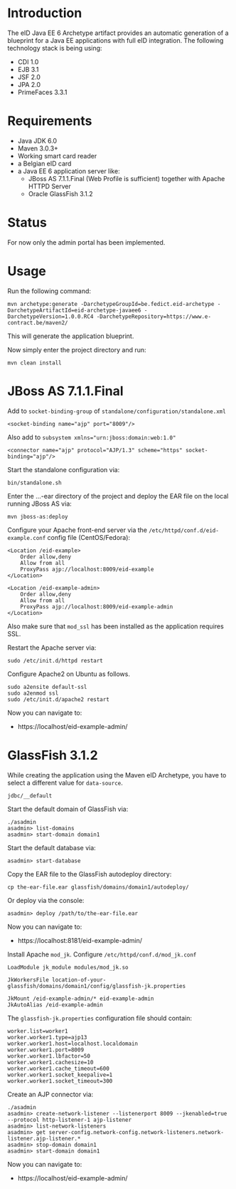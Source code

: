 # Introduction #

The eID Java EE 6 Archetype artifact provides an automatic generation of a blueprint for a Java EE applications with full eID integration.
The following technology stack is being using:
  * CDI 1.0
  * EJB 3.1
  * JSF 2.0
  * JPA 2.0
  * PrimeFaces 3.3.1

# Requirements #

  * Java JDK 6.0
  * Maven 3.0.3+
  * Working smart card reader
  * a Belgian eID card
  * a Java EE 6 application server like:
    * JBoss AS 7.1.1.Final (Web Profile is sufficient) together with Apache HTTPD Server
    * Oracle GlassFish 3.1.2

# Status #

For now only the admin portal has been implemented.

# Usage #

Run the following command:
```
mvn archetype:generate -DarchetypeGroupId=be.fedict.eid-archetype -DarchetypeArtifactId=eid-archetype-javaee6 -DarchetypeVersion=1.0.0.RC4 -DarchetypeRepository=https://www.e-contract.be/maven2/
```

This will generate the application blueprint.

Now simply enter the project directory and run:
```
mvn clean install
```


# JBoss AS 7.1.1.Final #

Add to `socket-binding-group` of `standalone/configuration/standalone.xml`
```
<socket-binding name="ajp" port="8009"/>
```
Also add to `subsystem xmlns="urn:jboss:domain:web:1.0"`
```
<connector name="ajp" protocol="AJP/1.3" scheme="https" socket-binding="ajp"/>
```
Start the standalone configuration via:
```
bin/standalone.sh
```

Enter the ...-ear directory of the project and deploy the EAR file on the local running JBoss AS via:
```
mvn jboss-as:deploy
```

Configure your Apache front-end server via the `/etc/httpd/conf.d/eid-example.conf` config file (CentOS/Fedora):
```
<Location /eid-example>
	Order allow,deny
	Allow from all
	ProxyPass ajp://localhost:8009/eid-example
</Location>

<Location /eid-example-admin>
	Order allow,deny
	Allow from all
	ProxyPass ajp://localhost:8009/eid-example-admin
</Location>
```

Also make sure that `mod_ssl` has been installed as the application requires SSL.

Restart the Apache server via:
```
sudo /etc/init.d/httpd restart
```

Configure Apache2 on Ubuntu as follows.
```
sudo a2ensite default-ssl
sudo a2enmod ssl
sudo /etc/init.d/apache2 restart
```

Now you can navigate to:

  * https://localhost/eid-example-admin/

# GlassFish 3.1.2 #

While creating the application using the Maven eID Archetype, you have to select a different value for `data-source`.
```
jdbc/__default
```

Start the default domain of GlassFish via:
```
./asadmin
asadmin> list-domains
asadmin> start-domain domain1
```

Start the default database via:
```
asadmin> start-database
```

Copy the EAR file to the GlassFish autodeploy directory:
```
cp the-ear-file.ear glassfish/domains/domain1/autodeploy/
```

Or deploy via the console:
```
asadmin> deploy /path/to/the-ear-file.ear
```

Now you can navigate to:

  * https://localhost:8181/eid-example-admin/

Install Apache `mod_jk`. Configure `/etc/httpd/conf.d/mod_jk.conf`
```
LoadModule jk_module modules/mod_jk.so

JkWorkersFile location-of-your-glassfish/domains/domain1/config/glassfish-jk.properties

JkMount /eid-example-admin/* eid-example-admin
JkAutoAlias /eid-example-admin
```

The `glassfish-jk.properties` configuration file should contain:
```
worker.list=worker1
worker.worker1.type=ajp13
worker.worker1.host=localhost.localdomain
worker.worker1.port=8009
worker.worker1.lbfactor=50
worker.worker1.cachesize=10
worker.worker1.cache_timeout=600
worker.worker1.socket_keepalive=1
worker.worker1.socket_timeout=300
```

Create an AJP connector via:
```
./asadmin
asadmin> create-network-listener --listenerport 8009 --jkenabled=true --protocol http-listener-1 ajp-listener
asadmin> list-network-listeners
asadmin> get server-config.network-config.network-listeners.network-listener.ajp-listener.*
asadmin> stop-domain domain1
asadmin> start-domain domain1
```

Now you can navigate to:

  * https://localhost/eid-example-admin/